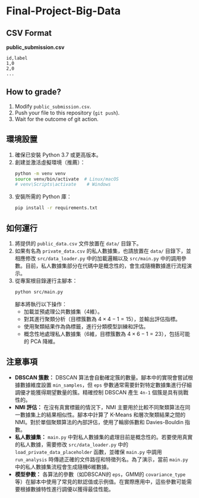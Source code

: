 # Final-Project-Big-Data

## CSV Format
**public_submission.csv**
```
id,label
1,0
2,0
...
```


## How to grade?
1. Modify `public_submission.csv`.
2. Push your file to this repository (`git push`).
3. Wait for the outcome of git action.


## 環境設置

1.  確保已安裝 Python 3.7 或更高版本。
2.  創建並激活虛擬環境（推薦）：
    ```bash
    python -m venv venv
    source venv/bin/activate  # Linux/macOS
    # venv\Scripts\activate    # Windows
    ```
3.  安裝所需的 Python 庫：
    ```bash
    pip install -r requirements.txt
    ```

## 如何運行

1.  將提供的 `public_data.csv` 文件放置在 `data/` 目錄下。
2.  如果有名為 `private_data.csv` 的私人數據集，也請放置在 `data/` 目錄下，並相應修改 `src/data_loader.py` 中的加載邏輯以及 `src/main.py` 中的調用參數。目前，私人數據集部分在代碼中是概念性的，會生成隨機數據進行流程演示。
3.  從專案根目錄運行主腳本：
    ```bash
    python src/main.py
    ```
    腳本將執行以下操作：
    *   加載並預處理公共數據集（4維）。
    *   對其進行聚類分析（目標簇數為 $4 \times 4 - 1 = 15$），並輸出評估指標。
    *   使用聚類結果作為偽標籤，進行分類模型訓練和評估。
    *   概念性地處理私人數據集（6維，目標簇數為 $4 \times 6 - 1 = 23$），包括可能的 PCA 降維。

## 注意事項

*   **DBSCAN 簇數：** DBSCAN 算法會自動確定簇的數量。腳本中的實現會嘗試根據數據維度設置 `min_samples`，但 `eps` 參數通常需要針對特定數據集進行仔細調優才能獲得期望數量的簇。精確控制 DBSCAN 產生 `4n-1` 個簇是具有挑戰性的。
*   **NMI 評估：** 在沒有真實標籤的情況下，NMI 主要用於比較不同聚類算法在同一數據集上的結果相似性。腳本中計算了 K-Means 和層次聚類結果之間的 NMI。對於單個聚類算法的內部評估，使用了輪廓係數和 Davies-Bouldin 指數。
*   **私人數據集：** `main.py` 中對私人數據集的處理目前是概念性的。若要使用真實的私人數據，需要修改 `src/data_loader.py` 中的 `load_private_data_placeholder` 函數，並確保 `main.py` 中調用 `run_analysis` 時傳遞正確的文件路徑和特徵列名。為了演示，當前 `main.py` 中的私人數據集流程會生成隨機6維數據。
*   **模型參數：** 各算法的參數（如DBSCAN的 `eps`，GMM的 `covariance_type` 等）在腳本中使用了常見的默認值或示例值。在實際應用中，這些參數可能需要根據數據特性進行調優以獲得最佳性能。